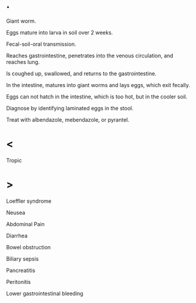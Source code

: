 # .

Giant worm.

Eggs mature into larva in soil over 2 weeks.

Fecal-soil-oral transmission.

Reaches gastrointestine, penetrates into the venous circulation, and reaches lung.

Is coughed up, swallowed, and returns to the gastrointestine.

In the intestine, matures into giant worms and lays eggs, which exit fecally.

Eggs can not hatch in the intestine, which is too hot, but in the cooler soil.

Diagnose by identifying laminated eggs in the stool.

Treat with albendazole, mebendazole, or pyrantel.

# <

Tropic

# >

Loeffler syndrome

Neusea

Abdominal Pain

Diarrhea

Bowel obstruction

Biliary sepsis

Pancreatitis

Peritonitis

Lower gastrointestinal bleeding
